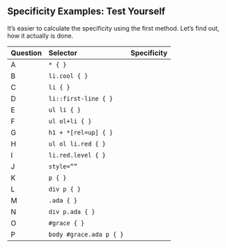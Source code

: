 ## Specificity Examples: Test Yourself

It’s easier to calculate the specificity using the first method. Let’s find out, how it actually is done.

| Question | Selector     | Specificity
| :------------- | :------------- | :------------- |
| A      | `* { }`  |    |
| B      | `li.cool { } ` |    |
| C      | `li { }`  |    |
| D      | `li::first-line { }`  |    |
| E      | `ul li { }`  |    |
| F      | `ul ol+li { }` |    |
| G      | `h1 + *[rel=up] { }` |    |
| H      | `ul ol li.red { }` |    |
| I      | `li.red.level { }` |    |
| J     | `style=””` |    |
| K     | `p { }` |    |
| L     | `div p { }` |    |
| M     | `.ada { }` |    |
| N     | `div p.ada { }` |    |
| O     | `#grace { }` |    |
| P     | `body #grace.ada p { }` |    |
